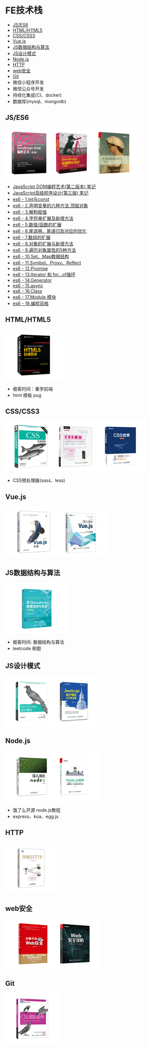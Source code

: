 # FE技术栈
- [JS/ES6](#jses6)
- [HTML/HTML5](#htmlhtml5)
- [CSS/CSS3](#csscss3)
- [Vue.js](#vuejs)
- [JS数据结构与算法](#js数据结构与算法)
- [JS设计模式](#js设计模式)
- [Node.js](#nodejs)
- [HTTP](#http)
- [web安全](#web安全)
- [Git](#git)
- 微信小程序开发
- 微信公众号开发
- 持续化集成(CI、docker)
- 数据库(mysql、mongodb)

## JS/ES6
![js相关书籍](./src/images/js_es6.png)
- [JavaScript DOM编程艺术(第二版本) 笔记](./src/js_es6/js_dom编程艺术/js_dom编程艺术.md)
- [JavaScript高级程序设计(第三版) 笔记](./src/js_es6/js高程3/JS高程3.md)
- [es6 - 1.let与const](./src/js_es6/es6_let与const.md)
- [es6 - 2.声明变量的六种方法,顶层对象](./src/js_es6/es6_声明变量的六种方法_顶层对象.md)
- [es6 - 3.解构赋值](./src/js_es6/es6_解构赋值.md)
- [es6 - 4.字符串扩展及新增方法](./src/js_es6/es6_字符串扩展及新增方法.md)
- [es6 - 5.数值/函数的扩展](./src/js_es6/es6_数值_函数的扩展.md)
- [es6 - 6.尾调用、尾递归及对应的优化](./src/js_es6/es6_尾调用_尾递归及对应的优化.md)
- [es6 - 7.数组的扩展](./src/js_es6/es6_数组的扩展.md)
- [es6 - 8.对象的扩展与新增方法](./src/js_es6/es6_对象的扩展与新增方法.md)
- [es6 - 9.遍历对象属性的5种方法](./src/js_es6/es6_遍历对象属性的5种方法.md)
- [es6 - 10.Set、Map数据结构](./src/js_es6/es6_Set_Map数据结构.md)
- [es6 - 11.Symbol、Proxy、Reflect](./src/js_es6/es6_Symbol_Proxy_Reflect.md)
- [es6 - 12.Promise](./src/js_es6/es6_Promise.md)
- [es6 - 13.Iterator 和 for...of循环](./src/js_es6/es6_Iterator和for_of循环.md)
- [es6 - 14.Generator](./src/js_es6/es6_Generator.md)
- [es6 - 15.async](./src/js_es6/es6_async.md)
- [es6 - 16.Class](./src/js_es6/es6_Class.md)
- [es6 - 17.Module 模块](./src/js_es6/es6_Module模块.md)
- [es6 - 18.编程风格](./src/js_es6/es6_编程风格.md)

## HTML/HTML5
![HTML相关书籍](src/images/html.png)
- 极客时间：重学前端
- html 模板 pug

## CSS/CSS3
![css相关书籍](src/images/css.png)
- CSS预处理器(sass、less)

## Vue.js
![Vue.js相关书籍](src/images/vue.png)

## JS数据结构与算法
![JS数据结构与算法相关](src/images/js_algorithm.png)
- 极客时间: 数据结构与算法
- leetcode 刷题

## JS设计模式
![JS设计模式](src/images/js设计模式.png)

## Node.js
![Node.JS相关](src/images/node.png)
- 饿了么开源 node.js教程
- express、koa、egg.js

## HTTP
![http相关](src/images/http.png)

## web安全
![web安全](src/images/web安全.png)

## Git
![git相关](src/images/git.png)


